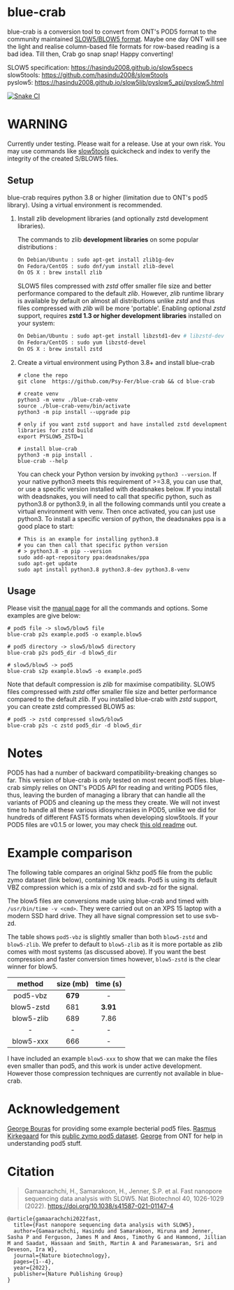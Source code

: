 # blue-crab

blue-crab is a conversion tool to convert from ONT's POD5 format to the community maintained [SLOW5/BLOW5 format](https://www.nature.com/articles/s41587-021-01147-4). Maybe one day ONT will see the light and realise column-based file formats for row-based reading is a bad idea. Till then, Crab go snap snap!
Happy converting!

SLOW5 specification: https://hasindu2008.github.io/slow5specs<br/>
slow5tools: https://github.com/hasindu2008/slow5tools<br/>
pyslow5: https://hasindu2008.github.io/slow5lib/pyslow5_api/pyslow5.html<br/>

<!---
[![BioConda Install](https://img.shields.io/conda/dn/bioconda/blue-crab.svg?style=flag&label=BioConda%20install)](https://anaconda.org/bioconda/blue-crab)
[![PyPI](https://img.shields.io/pypi/v/blue-crab.svg?style=flat)](https://pypi.python.org/pypi/blue-crab)
![PyPI - Downloads](https://img.shields.io/pypi/dm/blue-crab?label=blue-crab%20PyPi)
--->
[![Snake CI](https://github.com/Psy-Fer/blue-crab/actions/workflows/snake.yml/badge.svg)](https://github.com/Psy-Fer/blue-crab/actions/workflows/snake.yml)


# WARNING

Currently under testing. Please wait for a release. Use at your own risk. You may use commands like [slow5tools](https://github.com/hasindu2008/slow5tools) quickcheck and index to verify the integrity of the created S/BLOW5 files.

## Setup

blue-crab requires python 3.8 or higher (limitation due to ONT's pod5 library). Using a virtual environment is recommended.

1. Install zlib development libraries (and optionally zstd development libraries).

    The commands to zlib __development libraries__ on some popular distributions :
    ```sh
    On Debian/Ubuntu : sudo apt-get install zlib1g-dev
    On Fedora/CentOS : sudo dnf/yum install zlib-devel
    On OS X : brew install zlib
    ```

    SLOW5 files compressed with *zstd* offer smaller file size and better performance compared to the default *zlib*. However, *zlib* runtime library is available by default on almost all distributions unlike *zstd* and thus files compressed with *zlib* will be more 'portable'. Enabling optional *zstd* support, requires __zstd 1.3 or higher development libraries__ installed on your system:

    ```sh
    On Debian/Ubuntu : sudo apt-get install libzstd1-dev # libzstd-dev on newer distributions if libzstd1-dev is unavailable
    On Fedora/CentOS : sudo yum libzstd-devel
    On OS X : brew install zstd
    ```

2. Create a virtual environment using Python 3.8+ and install blue-crab

    ```
    # clone the repo
    git clone  https://github.com/Psy-Fer/blue-crab && cd blue-crab

    # create venv
    python3 -m venv ./blue-crab-venv
    source ./blue-crab-venv/bin/activate
    python3 -m pip install --upgrade pip

    # only if you want zstd support and have installed zstd development libraries for zstd build
    export PYSLOW5_ZSTD=1

    # install blue-crab
    python3 -m pip install .
    blue-crab --help
    ```

    You can check your Python version by invoking `python3 --version`. If your native python3 meets this requirement of >=3.8, you can use that, or use a
specific version installed with deadsnakes below. If you install with deadsnakes, you will need to call that specific python, such as python3.8 or python3.9, in all the following commands until you create a virtual environment with venv. Then once activated, you can just use python3. To install a specific version of python, the deadsnakes ppa is a good place to start:

    ```
    # This is an example for installing python3.8
    # you can then call that specific python version
    # > python3.8 -m pip --version
    sudo add-apt-repository ppa:deadsnakes/ppa
    sudo apt-get update
    sudo apt install python3.8 python3.8-dev python3.8-venv
    ```


<!---
## Other setup options

You may also use conda (todo: complete):
```
conda create -n blue-crab-env python=3.10 -y
conda activate blue-crab-env
pip install -r requirements.txt
```
--->

## Usage

Please visit the [manual page](docs/cli.md) for all the commands and options. Some examples are give below:

```
# pod5 file -> slow5/blow5 file
blue-crab p2s example.pod5 -o example.blow5

# pod5 directory -> slow5/blow5 directory
blue-crab p2s pod5_dir -d blow5_dir

# slow5/blow5 -> pod5
blue-crab s2p example.blow5 -o example.pod5
```

Note that default compression is *zlib* for maximise compatibility. SLOW5 files compressed with *zstd* offer smaller file size and better performance compared to the default *zlib*. If you installed blue-crab with *zstd* support, you can create zstd compressed BLOW5 as:
```
# pod5 -> zstd compressed slow5/blow5
blue-crab p2s -c zstd pod5_dir -d blow5_dir
```


# Notes

POD5 has had a number of backward compatibility-breaking changes so far. This version of blue-crab is only tested on most recent pod5 files. blue-crab simply relies on ONT's POD5 API for reading and writing POD5 files, thus, leaving the burden of managing a library that can handle all the variants of POD5 and cleaning up the mess they create. We will not invest time to handle all these various idiosyncrasies in POD5, unlike we did for hundreds of different FAST5 formats when developing slow5tools. If your POD5 files are v0.1.5 or lower, you may check [this old readme](archived/old_readme.md) out.


# Example comparison

The following table compares an original 5khz pod5 file from the public zymo dataset (link below), containing 10k reads. Pod5 is using its default VBZ compression which is a mix of zstd and svb-zd for the signal. 

The blow5 files are conversions made using blue-crab and timed with `/usr/bin/time -v <cmd>`. They were carried out on an XPS 15 laptop with a modern SSD hard drive. They all have signal compression set to use svb-zd.

The table shows `pod5-vbz` is slightly smaller than both `blow5-zstd` and `blow5-zlib`. We prefer to default to `blow5-zlib` as it is more portable as zlib comes with most systems (as discussed above). If you want the best compression and faster conversion times however, `blow5-zstd` is the clear winner for blow5.

| method     | size (mb) | time (s)|
| :---:      | :---:     | :---:   |
| pod5-vbz   | **679**   | -       |
| blow5-zstd | 681       | **3.91**|
| blow5-zlib | 689       | 7.86    |
| -          | -         | -       |
| blow5-xxx  | 666       | -       |

I have included an example `blow5-xxx` to show that we can make the files even smaller than pod5, and this work is under active development. However those compression techniques are currently not available in blue-crab.


# Acknowledgement

[George Bouras](https://github.com/gbouras13) for providing some example becterial pod5 files. [Rasmus Kirkegaard](https://github.com/Kirk3gaard) for this [public zymo pod5 dataset](https://github.com/Kirk3gaard/2023-basecalling-benchmarks). [George](https://github.com/jorj1988) from ONT for help in understanding pod5 stuff.


# Citation

> Gamaarachchi, H., Samarakoon, H., Jenner, S.P. et al. Fast nanopore sequencing data analysis with SLOW5. Nat Biotechnol 40, 1026-1029 (2022). https://doi.org/10.1038/s41587-021-01147-4

```
@article{gamaarachchi2022fast,
  title={Fast nanopore sequencing data analysis with SLOW5},
  author={Gamaarachchi, Hasindu and Samarakoon, Hiruna and Jenner, Sasha P and Ferguson, James M and Amos, Timothy G and Hammond, Jillian M and Saadat, Hassaan and Smith, Martin A and Parameswaran, Sri and Deveson, Ira W},
  journal={Nature biotechnology},
  pages={1--4},
  year={2022},
  publisher={Nature Publishing Group}
}
```
